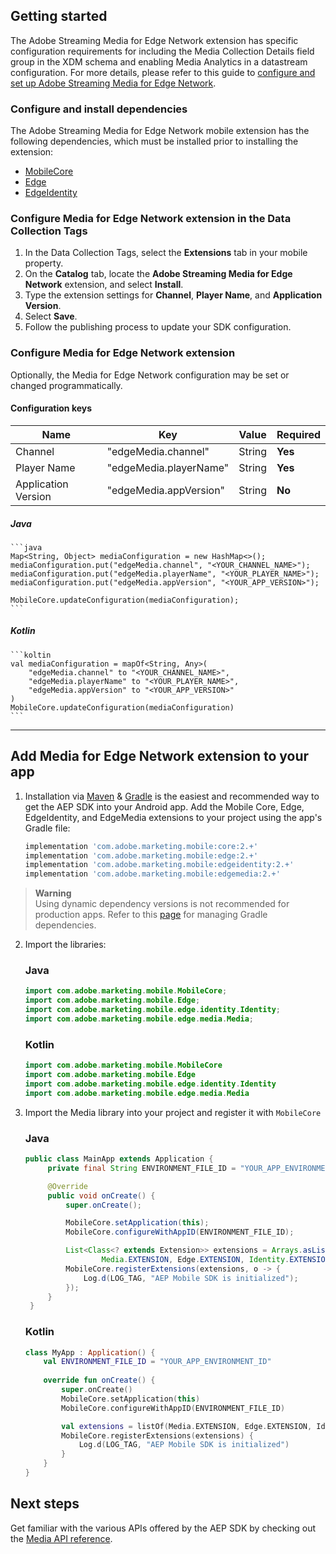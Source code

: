 ## Getting started

The Adobe Streaming Media for Edge Network extension has specific configuration requirements for including the Media Collection Details field group in the XDM schema and enabling Media Analytics in a datastream configuration. For more details, please refer to this guide to [configure and set up Adobe Streaming Media for  Edge Network](https://developer.adobe.com/client-sdks/documentation/media-for-edge-network/#configure-and-setup-adobe-streaming-media-for-edge-network).

### Configure and install dependencies

The Adobe Streaming Media for Edge Network mobile extension has the following dependencies, which must be installed prior to installing the extension:
- [MobileCore](https://github.com/adobe/aepsdk-core-android)
- [Edge](https://github.com/adobe/aepsdk-edge-android)
- [EdgeIdentity](https://github.com/adobe/aepsdk-edgeidentity-android)

### Configure Media for Edge Network extension in the Data Collection Tags

1. In the Data Collection Tags, select the **Extensions** tab in your mobile property.
2. On the **Catalog** tab, locate the **Adobe Streaming Media for Edge Network** extension, and select **Install**.
3. Type the extension settings for **Channel**, **Player Name**, and **Application Version**.
4. Select **Save**.
5. Follow the publishing process to update your SDK configuration.

### Configure Media for Edge Network extension
Optionally, the Media for Edge Network configuration may be set or changed programmatically.

#### Configuration keys
| Name | Key | Value | Required |
| --- | --- | --- | --- |
| Channel | "edgeMedia.channel" | String | **Yes** |
| Player Name | "edgeMedia.playerName" | String | **Yes** |
| Application Version | "edgeMedia.appVersion" | String | **No** |

##### Java 
    ```java
    Map<String, Object> mediaConfiguration = new HashMap<>();
    mediaConfiguration.put("edgeMedia.channel", "<YOUR_CHANNEL_NAME>");
    mediaConfiguration.put("edgeMedia.playerName", "<YOUR_PLAYER_NAME>");
    mediaConfiguration.put("edgeMedia.appVersion", "<YOUR_APP_VERSION>");

    MobileCore.updateConfiguration(mediaConfiguration);
    ```

##### Kotlin
    ```koltin
    val mediaConfiguration = mapOf<String, Any>(
        "edgeMedia.channel" to "<YOUR_CHANNEL_NAME>", 
        "edgeMedia.playerName" to "<YOUR_PLAYER_NAME>", 
        "edgeMedia.appVersion" to "<YOUR_APP_VERSION>"
    )
    MobileCore.updateConfiguration(mediaConfiguration)
    ```

----

## Add Media for Edge Network extension to your app

1. Installation via [Maven](https://maven.apache.org/) & [Gradle](https://gradle.org/) is the easiest and recommended way to get the AEP SDK into your Android app. Add the Mobile Core, Edge, EdgeIdentity, and EdgeMedia extensions to your project using the app's Gradle file:


    ```gradle
    implementation 'com.adobe.marketing.mobile:core:2.+'
    implementation 'com.adobe.marketing.mobile:edge:2.+'
    implementation 'com.adobe.marketing.mobile:edgeidentity:2.+'
    implementation 'com.adobe.marketing.mobile:edgemedia:2.+'
    ```

> **Warning**  
> Using dynamic dependency versions is not recommended for production apps. Refer to this [page](https://github.com/adobe/aepsdk-core-android/blob/main/Documentation/MobileCore/gradle-dependencies.md) for managing Gradle dependencies.

2. Import the libraries:

   ### Java

   ```java
   import com.adobe.marketing.mobile.MobileCore;
   import com.adobe.marketing.mobile.Edge;
   import com.adobe.marketing.mobile.edge.identity.Identity;
   import com.adobe.marketing.mobile.edge.media.Media;
   ```

   ### Kotlin

   ```kotlin
   import com.adobe.marketing.mobile.MobileCore
   import com.adobe.marketing.mobile.Edge
   import com.adobe.marketing.mobile.edge.identity.Identity
   import com.adobe.marketing.mobile.edge.media.Media
   ```

3. Import the Media library into your project and register it with `MobileCore`

   ### Java

   ```java
   public class MainApp extends Application {
        private final String ENVIRONMENT_FILE_ID = "YOUR_APP_ENVIRONMENT_ID";

        @Override
        public void onCreate() {
            super.onCreate();

            MobileCore.setApplication(this);
            MobileCore.configureWithAppID(ENVIRONMENT_FILE_ID);

            List<Class<? extends Extension>> extensions = Arrays.asList(
                    Media.EXTENSION, Edge.EXTENSION, Identity.EXTENSION);
            MobileCore.registerExtensions(extensions, o -> {
                Log.d(LOG_TAG, "AEP Mobile SDK is initialized");
            });
        }
    }
   ```

   ### Kotlin

   ```kotlin
   class MyApp : Application() {
       val ENVIRONMENT_FILE_ID = "YOUR_APP_ENVIRONMENT_ID"
       
       override fun onCreate() {
           super.onCreate()
           MobileCore.setApplication(this)
           MobileCore.configureWithAppID(ENVIRONMENT_FILE_ID)

           val extensions = listOf(Media.EXTENSION, Edge.EXTENSION, Identity.EXTENSION)
           MobileCore.registerExtensions(extensions) {
               Log.d(LOG_TAG, "AEP Mobile SDK is initialized")
           }
       }
   }
   ```

## Next steps

Get familiar with the various APIs offered by the AEP SDK by checking out the [Media API reference](./api-reference.md).